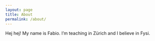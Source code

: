 ```yaml
---
layout: page
title: About
permalink: /about/
---
```


Hej hej! My name is Fabio. I’m teaching in Zürich and I believe in Fysi.
